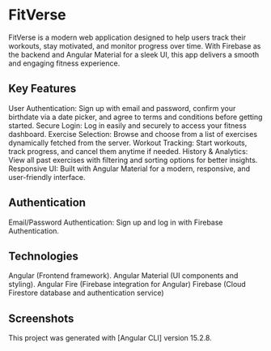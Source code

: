 # FitVerse
FitVerse is a modern web application designed to help users track their workouts, stay motivated, and monitor progress over time. With Firebase as the backend and Angular Material for a sleek UI, this app delivers a smooth and engaging fitness experience.

## Key Features
User Authentication: Sign up with email and password, confirm your birthdate via a date picker, and agree to terms and conditions before getting started.
Secure Login: Log in easily and securely to access your fitness dashboard.
Exercise Selection: Browse and choose from a list of exercises dynamically fetched from the server.
Workout Tracking: Start workouts, track progress, and cancel them anytime if needed.
History & Analytics: View all past exercises with filtering and sorting options for better insights.
Responsive UI: Built with Angular Material for a modern, responsive, and user-friendly interface.

## Authentication
Email/Password Authentication: Sign up and log in with Firebase Authentication.

## Technologies
Angular (Frontend framework).
Angular Material (UI components and styling).
Angular Fire (Firebase integration for Angular)
Firebase (Cloud Firestore database and authentication service)

## Screenshots

This project was generated with [Angular CLI] version 15.2.8.
